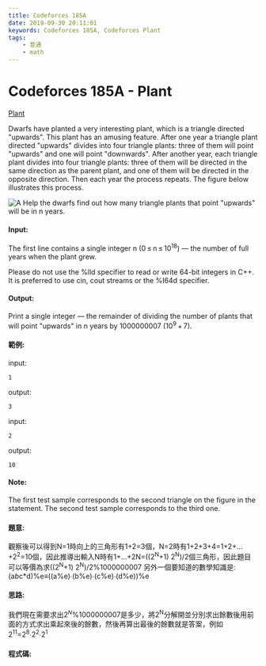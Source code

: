 ```yaml
---
title: Codeforces 185A
date: 2019-09-30 20:11:01
keywords: Codeforces 185A, Codeforces Plant
tags:
    - 普通
    - math
---
```

# Codeforces 185A - Plant
[Plant](https://codeforces.com/problemset/problem/185/A)

Dwarfs have planted a very interesting plant, which is a triangle directed "upwards". This plant has an amusing feature. After one year a triangle plant directed "upwards" divides into four triangle plants: three of them will point "upwards" and one will point "downwards". After another year, each triangle plant divides into four triangle plants: three of them will be directed in the same direction as the parent plant, and one of them will be directed in the opposite direction. Then each year the process repeats. The figure below illustrates this process.
<!-- more -->
![A](A.PNG)
Help the dwarfs find out how many triangle plants that point "upwards" will be in n years.
#### Input:
The first line contains a single integer n (0 ≤ n ≤ 10<sup>18</sup>) — the number of full years when the plant grew.

Please do not use the %lld specifier to read or write 64-bit integers in С++. It is preferred to use cin, cout streams or the %I64d specifier.
#### Output:
Print a single integer — the remainder of dividing the number of plants that will point "upwards" in n years by 1000000007 (10<sup>9</sup> + 7).
#### 範例:
input:
```
1
```
output:
```
3
```
input:
```
2
```
output:
```
10
```
#### Note:
The first test sample corresponds to the second triangle on the figure in the statement. The second test sample corresponds to the third one.

#### 題意:
觀察後可以得到N=1時向上的三角形有1+2=3個，N=2時有1+2+3+4=1+2+…+2<sup>2</sup>=10個，因此推導出輸入N時有1+…+2N=((2<sup>N</sup>+1) 2<sup>N</sup>)/2個三角形，因此題目可以等價為求((2<sup>N</sup>+1) 2<sup>N</sup>)/2%1000000007 
另外一個要知道的數學知識是:
(a*b*c*d)%e≡((a%e)∙(b%e)∙(c%e)∙(d%e))%e

#### 思路:
我們現在需要求出2<sup>𝑁</sup>%1000000007是多少，將2<sup>N</sup>分解開並分別求出餘數後用前面的方式求出乘起來後的餘數，然後再算出最後的餘數就是答案，例如2<sup>11</sup>=2<sup>8</sup>∙2<sup>2</sup>∙2<sup>1</sup>  

#### 程式碼:
<script src="https://gist.github.com/Daviswww/74951133f40de6bd5ff946f1de27f2f9.js"></script>


